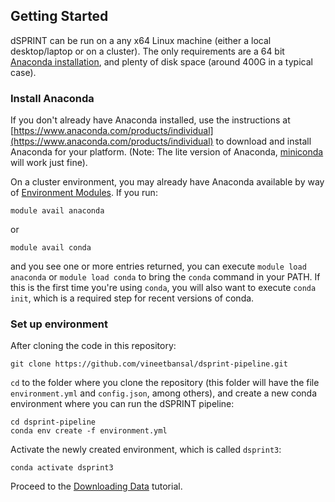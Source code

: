 ## Getting Started

dSPRINT can be run on a any x64 Linux machine (either a local desktop/laptop or on a cluster). The only requirements
are a 64 bit [Anaconda installation](https://www.anaconda.com/products/individual), and plenty of disk space
(around 400G in a typical case).

### Install Anaconda

If you don't already have Anaconda installed, use the instructions at
[https://www.anaconda.com/products/individual](https://www.anaconda.com/products/individual) to download and install
Anaconda for your platform. (Note: The lite version of Anaconda, [miniconda](https://docs.conda.io/en/latest/miniconda.html) will work just fine).

On a cluster environment, you may already have Anaconda available by way of 
[Environment Modules](https://modules.readthedocs.io/en/latest/). If you run:

```
module avail anaconda
```

or 

```
module avail conda
```

and you see one or more entries returned, you can execute `module load anaconda` or `module load conda` to bring the
`conda` command in your PATH. If this is the first time you're using `conda`, you will also want to execute `conda init`,
which is a required step for recent versions of conda.


### Set up environment

After cloning the code in this repository:

```
git clone https://github.com/vineetbansal/dsprint-pipeline.git
```

`cd` to the folder where you clone the repository (this folder will have the file `environment.yml` and `config.json`,
 among others), and create a new conda environment where you can run the dSPRINT pipeline:

```
cd dsprint-pipeline
conda env create -f environment.yml
```

Activate the newly created environment, which is called `dsprint3`:

```
conda activate dsprint3
```

Proceed to the [Downloading Data](01_download_data.md) tutorial.
